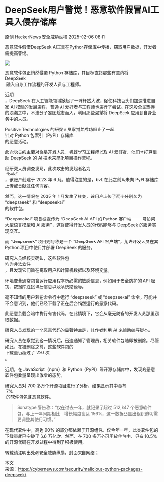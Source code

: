 #  DeepSeek用户警觉！恶意软件假冒AI工具入侵存储库   
原创 HackerNews  安全威胁纵横   2025-02-06 08:11  
  
恶意软件假借DeepSeek AI工具在Python存储库中传播，窃取用户数据，开发者需提高警惕。  
  
  
![](https://mmbiz.qpic.cn/sz_mmbiz_jpg/Ok8FsaZqg4zxf4tXPIwEDFgvqxaoGr4yyLaQgWxBZ31ecYYYibxSd3AoruQA7TRyJV35hlxkWTUAp1avT3pe1XA/640?wx_fmt=jpeg "")  
  
  
恶意软件包正悄然侵袭 Python 存储库，其目标直指那些有意向将   
DeepSeek  
 融入自身工作流程的开发人员与工程师。  
  
近期  
，DeepSeek 在人工智能领域掀起了一阵轩然大波，促使科技巨头们加速推进自家 AI 模型的发展进程，普通 AI 爱好者与工程师也进行了尝试。在这股全民热捧的浪潮之中，不法分子妄图趁虚而入，利用那些渴望将 DeepSeek 应用到自身业务中的人员。  
  
Positive Technologies 的研究人员察觉并成功阻止了一起  
针对 Python 包索引（PyPI）存储库  
的恶意活动。  
  
此次攻击的主要对象是开发人员、机器学习工程师以及 AI 爱好者，他们本打算借助 DeepSeek 的 AI 技术来简化项目操作流程。  
  
经研究人员调查发现，此次攻击的发起者名为  
 “bvk”  
，该账户创建于 2023 年 6 月。值得注意的是，bvk 在此之前从未向 PyPI 存储库上传或贡献过任何内容。  
  
然而，这一情况在 2025 年 1 月发生了转变，该用户上传了两个分别名为   
“deepseeek” 和 “deepseekai”   
的软件包。  
  
“Deepseekai” 项目被宣传为 “DeepSeek AI API 的 Python 客户端 —— 可访问大型语言模型和 AI 服务”，这将使得开发人员的代码能够与 DeepSeek 的服务实现交互。  
  
而 “deepseeek” 项目则号称是一个 “DeepSeek API 客户端”，允许开发人员在其 Python 项目中使用并部署 DeepSeek 的服务。  
  
研究人员经核实确认，这些软件包  
均为非法软件  
，且发现它们旨在窃取用户和计算机数据以及环境变量。  
  
环境变量通常包含运行应用程序所必需的敏感信息，例如用于安全防护的 API 密钥、数据库连接详细信息以及系统路径等。  
  
毫不知情的用户若在命令行中运行 “deepseeek” 或 “deepseekai” 命令，可能并不会意识到，他们已经下载了正在后台悄然运行的恶意代码。  
  
此恶意负载会暗中执行有害代码，在此情境下，它会从毫无防备的开发人员那里窃取数据。  
  
研究人员发现的一个恶意代码的显著特点是，其作者利用 AI 来辅助编写脚本。  
  
研究人员在察觉到这一情况后，迅速通知了管理员，相关软件包随即被删除。尽管如此，在被删除之前，这些软件包的  
下载量仍超过了 220 次  
。  
  
近期，在 JavaScript（npm）和 Python（PyPI）等开源存储库中，发现的恶意软件包数量呈现出激增的态势。  
  
研究人员对 700 多万个开源项目进行了分析，结果显示其中竟有  
 7%  
 的软件包包含恶意软件。  
> Sonatype 警告称：“仅在过去一年，就记录了超过 512,847 个恶意软件包，与上一年同期相比，增长幅度高达 156%，这一数据凸显出组织迫切需要调整其使用习惯。”  
  
  
在现代软件中，高达 90% 的部分都依赖于开源组件。仅今年一年，此类软件包的下载量就已突破了 6.6 万亿次。然而，在 700 多万个可用软件包中，只有 10.5% 的开源代码在开发过程中得到了积极使用。  
  
  
转载请注明出处@安全威胁纵横，封面来自网络；  
  
本文  
来源：https://cybernews.com/security/malicious-python-packages-deepseek/  
  
  
  
  
